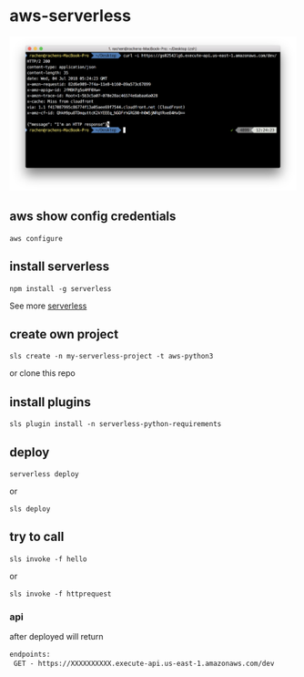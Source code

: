 # aws-serverless

![webapi](https://raw.githubusercontent.com/anelhaman/aws-serverless/master/screen.png)

## aws show config credentials

```
aws configure
```

## install serverless

```
npm install -g serverless
```

See more [serverless](https://www.npmjs.com/package/serverless) 


## create own project 

```
sls create -n my-serverless-project -t aws-python3
```

or clone this repo


## install plugins

```
sls plugin install -n serverless-python-requirements
```

## deploy

```
serverless deploy
```

or

```
sls deploy
```

## try to call

```
sls invoke -f hello
```

or

```
sls invoke -f httprequest
```

### api

after deployed will return

```
endpoints:
 GET - https://XXXXXXXXXX.execute-api.us-east-1.amazonaws.com/dev
```

